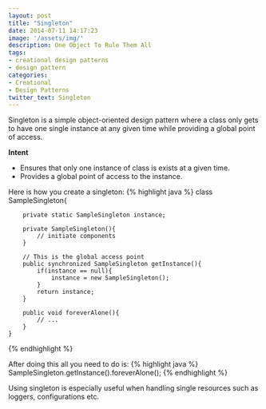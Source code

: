 ```yaml
---
layout: post
title: "Singleton"
date: 2014-07-11 14:17:23
image: '/assets/img/'
description: One Object To Rule Them All
tags:
- creational design patterns
- design pattern
categories:
- Creational
- Design Patterns
twitter_text: Singleton
---
```



Singleton is a simple object-oriented design pattern where a class only gets to have one single instance at any given time while providing a global point of access.

**Intent**

* Ensures that only one instance of class is exists at a given time.
* Provides a global point of access to the instance.
    

Here is how you create a singleton:
{% highlight java %}
    class SampleSingleton{
    	
    	private static SampleSingleton instance;
    
    	private SampleSingleton(){
    		// initiate components
    	}
    
    	// This is the global access point
    	public synchronized SampleSingleton getInstance(){
    		if(instance == null){
    			instance = new SampleSingleton();
    		}
    		return instance;
    	}
    
    	public void foreverAlone(){
    		// ...
    	}
    }
{% endhighlight %}

After doing this all you need to do is:
{% highlight java %}
    	SampleSingleton.getInstance().foreverAlone();
{% endhighlight %}

Using singleton is especially useful when handling single resources such as loggers, configurations etc.
